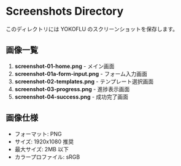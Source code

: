 # Screenshots Directory

このディレクトリには YOKOFLU のスクリーンショットを保存します。

## 画像一覧

1. **screenshot-01-home.png** - メイン画面
2. **screenshot-01a-form-input.png** - フォーム入力画面
3. **screenshot-02-templates.png** - テンプレート選択画面
4. **screenshot-03-progress.png** - 進捗表示画面
5. **screenshot-04-success.png** - 成功完了画面

## 画像仕様

- フォーマット: PNG
- サイズ: 1920x1080 推奨
- 最大サイズ: 2MB 以下
- カラープロファイル: sRGB
